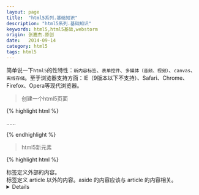 ```yaml
---
layout: page
title:  "html5系列.基础知识"
description: "html5系列.基础知识"
keywords: html5,html5基础,webstorm
origin: 张嘉杰.原创
date:   2014-09-14
category: html5
tags: html5
---
```

简单说一下`html5`的性特性：`新内容标签`、`表单控件`、`多媒体（音频、视频）`、`canvas`、`离线存储`。至于浏览器支持方面：IE（9版本以下不支持）、Safari、Chrome、Firefox、Opera等现代浏览器。
<!--more-->

> 创建一个html5页面 

{% highlight html %}

<!DOCTYPE html>
<html>
  <head>
    <meta charset="UTF-8">
    <title></title>
  </head>
  <body>
  ......
  </body>
</html>

{% endhighlight %}

> html5新元素

{% highlight html %}

<datalist>	标签定义可选数据的列表。
<keygen>	标签定义生成密钥。
<output>	标签定义不同类型的输出。
<article>	标签定义外部的内容。
<aside>		标签定义 article 以外的内容。aside 的内容应该与 article 的内容相关。
<details>	标签定义元素的细节，通过点击进行隐藏。
<dialog>	标签定义对话框或窗口。
<figcaption>	标签定义 figure 元素的标题。
<figure>	标签用于对元素进行组合。使用 figcaption 元素为元素组添加标题。
<footer>	标签定义 section 或 document 的页脚。
<header>	标签定义 section 或 document 的页眉。
<main>		标签定义文档的主要内容。
<meter>		标签定义度量衡。可在 min/max 属性中定义。
<nav>		标签定义导航链接的部分。
<rp>		标签定义在 ruby 注释中使用。
<rt>		标签定义字符（中文注音或字符）。
<ruby>		标签定义 ruby 注释（中文注音或字符）。
<section>	标签定义文档中的章节、页眉、页脚或文档中的其他部分。
<summary>	标签定义包含 details 元素的标题。
<time>		标签定义日期或时间。
<mark>		标签定义标记或高亮显示文本。此标签很常用，在搜索中可以高亮显示搜索关键词。
<progress>	标签运行中的进程。此标签来显示 JavaScript 中耗费时间的函数的进程。

<video>		标签定义视频。
<audio>		标签定义声音。
<source>	标签为媒介元素（<video>、<audio>）定义媒介资源。
<canvas>	标签定义图形。

{% endhighlight %}

> html5新的 (input type=类型) 元素

{% highlight html %}

<input type="number" name="quantity" />
<input type="date" name="bday" />
<input type="color" name="favcolor" />
<input type="range" name="points" />
<input type="month" name="bdaymonth" />
<input type="week" name="week_year" />
<input type="datetime" name="bdaytime" />
<input type="datetime-local" name="bdaytime" />
<input type="email" name="email" />
<input type="search" name="googlesearch" />
<input type="tel" name="usrtel" />
<input type="url" name="homepage" />

{% endhighlight %}
-----------------------

相关参考文章地址：

w3schools-html5 - <http://www.w3schools.com/html/html5_geolocation.asp>

-----------------------

